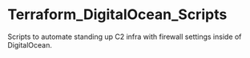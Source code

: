 # Terraform_DigitalOcean_Scripts
Scripts to automate standing up C2 infra with firewall settings inside of DigitalOcean.
